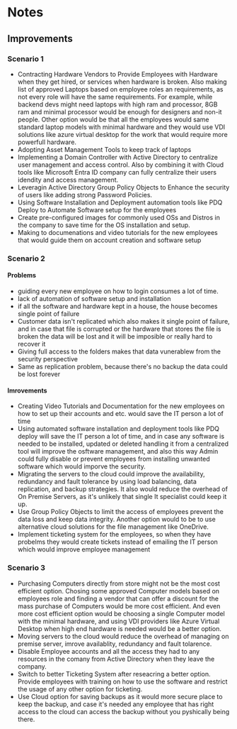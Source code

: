 # Notes

## Improvements

### Scenario 1

- Contracting Hardware Vendors to Provide Employees with Hardware when they get hired, or services when hardware is broken. Also making list of approved Laptops based on employee roles an requirements, as not every role will have the same requirements. For example, while backend devs might need laptops with high ram and processor, 8GB ram and minimal processor would be enough for designers and non-it people. Other option would be that all the employees would same standard laptop models with minimal hardware and they would use VDI solutions like azure virtual desktop for the work that would require more powerfull hardware.
- Adopting Asset Management Tools to keep track of laptops
- Implementing a Domain Controller with Active Directory to centralize user management and access control. Also by combining it with Cloud tools like Microsoft Entra ID company can fully centralize their users idendity and access management.
- Leveragin Active Directory Group Policy Objects to Enhance the security of users like adding strong Password Policies.
- Using Software Installation and Deployment automation tools like PDQ Deploy to Automate Software setup for the employees
- Create pre-configured images for commonly used OSs and Distros in the company to save time for the OS installation and setup.
- Making to documenations and video tutorials for the new employees that would guide them on account creation and software setup

### Scenario 2

#### Problems

- guiding every new employee on how to login consumes a lot of time.
- lack of automation of software setup and installation
- if all the software and hardware kept in a house, the house becomes single point of failure
- Customer data isn't replicated which also makes it single point of failure, and in case that file is corrupted or the hardware that stores the file is broken the data will be lost and it will be imposible or really hard to recover it
- Giving full access to the folders makes that data vunerablew from the security perspective
- Same as replication problem, because there's no backup the data could be lost forever

#### Imrovements

- Creating Video Tutorials and Documentation for the new employees on how to set up their accounts and etc. would save the IT person a lot of time
- Using automated software installation and deployment tools like PDQ deploy will save the IT person a lot of time, and in case any software is needed to be installed, updated or deleted handling it from a centralized tool will improve the osftware management, and also this way Admin could fully disable or prevent employees from installing unwanted software which would imporve the security.
- Migrating the servers to the cloud could improve the availability, redundancy and fault tolerance by using load balancing, data replication, and backup strategies. It also would reduce the overhead of On Premise Servers, as it's unlikely that single It specialist could keep it up.
- Use Group Policy Objects to limit the access of employees prevent the data loss and keep data integrity. Another option would to be to use alternative cloud solutions for the file management like OneDrive.
- Implement ticketing system for the employees, so when they have probelms they would create tickets instead of emailing the IT person which would improve employee management

### Scenario 3

- Purchasing Computers directly from store might not be the most cost efficient option. Chosing some approved Computer models based on employees role and finding a vendor that can offer a discount for the mass purchase of Computers would be more cost efficient. And even more cost efficient option would be choosing a single Computer model with the minimal hardware, and using VDI providers like Azure Virtual Desktop when high end hardware is needed would be a better option.
- Moving servers to the cloud would reduce the overhead of managing on premise server, imrove availablity, redundancy and fault tolarence.
- Disable Employee accounts and all the access they had to any resources in the comany from Active Directory when they leave the company.
- Switch to better Ticketing System after reseacring a better option. Provide employees with training on how to use the software and restrict the usage of any other option for ticketing.
- Use Cloud option for saving backups as it would more secure place to keep the backup, and case it's needed any employee that has right access to the cloud can access the backup without you pyshically being there.